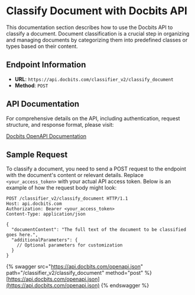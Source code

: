 # Classify Document with Docbits API

This documentation section describes how to use the Docbits API to classify a document. Document classification is a crucial step in organizing and managing documents by categorizing them into predefined classes or types based on their content.

## Endpoint Information

- **URL**: `https://api.docbits.com/classifier_v2/classify_document`
- **Method**: `POST`

## API Documentation

For comprehensive details on the API, including authentication, request structure, and response format, please visit:

[Docbits OpenAPI Documentation](https://api.docbits.com/openapi.json)

## Sample Request

To classify a document, you need to send a POST request to the endpoint with the document's content or relevant details. Replace `<your_access_token>` with your actual API access token. Below is an example of how the request body might look:

```http
POST /classifier_v2/classify_document HTTP/1.1
Host: api.docbits.com
Authorization: Bearer <your_access_token>
Content-Type: application/json

{
  "documentContent": "The full text of the document to be classified goes here.",
  "additionalParameters": {
    // Optional parameters for customization
  }
}
```

{% swagger src="https://api.docbits.com/openapi.json" path="/classifier_v2/classify_document" method="post" %}
[https://api.docbits.com/openapi.json](https://api.docbits.com/openapi.json)
{% endswagger %}
